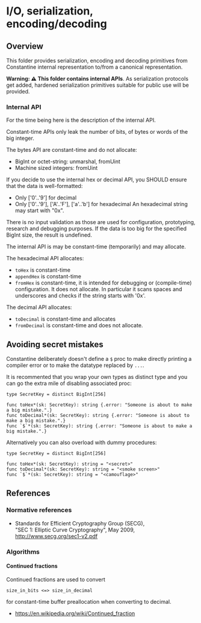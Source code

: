 # I/O, serialization, encoding/decoding

## Overview

This folder provides serialization, encoding and decoding primitives
from Constantine internal representation to/from a canonical representation.

**Warning: ⚠️ This folder contains internal APIs**.
As serialization protocols get added, hardened serialization primitives
suitable for public use will be provided.

### Internal API

For the time being here is the description of the internal API.

Constant-time APIs only leak the number of bits, of bytes or words of the
big integer.

The bytes API are constant-time and do not allocate:
- BigInt or octet-string: unmarshal, fromUint
- Machine sized integers: fromUint

If you decide to use the internal hex or decimal API, you SHOULD ensure that the data is well-formatted:
- Only ['0'..'9'] for decimal
- Only ['0'..'9'], ['A'..'F'], ['a'..'b'] for hexadecimal
  An hexadecimal string may start with "0x".

There is no input validation as those are used for configuration, prototyping, research and debugging purposes.
If the data is too big for the specified BigInt size, the result is undefined.

The internal API is may be constant-time (temporarily) and may allocate.

The hexadecimal API allocates:
- `toHex` is constant-time
- `appendHex` is constant-time
- `fromHex` is constant-time, it is intended for debugging or
  (compile-time) configuration. It does not allocate.
  In particular it scans spaces and underscores and checks if the string
  starts with '0x'.

The decimal API allocates:
- `toDecimal` is constant-time and allocates
- `fromDecimal` is constant-time and does not allocate.

## Avoiding secret mistakes

Constantine deliberately doesn't define a `$` proc to make directly printing a compiler error or to make the datatype replaced by `...`.

It is recommented that you wrap your own types as distinct type and you can go the extra mile of disabling associated proc:

```
type SecretKey = distinct BigInt[256]

func toHex*(sk: SecretKey): string {.error: "Someone is about to make a big mistake.".}
func toDecimal*(sk: SecretKey): string {.error: "Someone is about to make a big mistake.".}
func `$`*(sk: SecretKey): string {.error: "Someone is about to make a big mistake.".}
```

Alternatively you can also overload with  dummy procedures:

```
type SecretKey = distinct BigInt[256]

func toHex*(sk: SecretKey): string = "<secret>"
func toDecimal*(sk: SecretKey): string = "<smoke screen>"
func `$`*(sk: SecretKey): string = "<camouflage>"
```

## References

### Normative references

- Standards for Efficient Cryptography Group (SECG),\
  "SEC 1: Elliptic Curve Cryptography", May 2009,\
  http://www.secg.org/sec1-v2.pdf

### Algorithms

#### Continued fractions

Continued fractions are used to convert

`size_in_bits <=> size_in_decimal`

for constant-time buffer preallocation when converting to decimal.

- https://en.wikipedia.org/wiki/Continued_fraction
